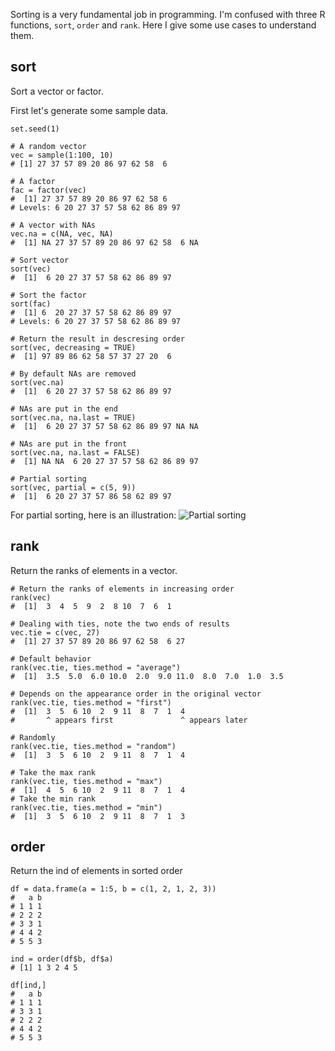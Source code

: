 <!--
.. title: Basic sorting in R: sort vs rank vs order
.. slug: r-order
.. author: Ce Gao
.. date: 2015-04-16 22:10 UTC
.. tags: R, tutorial, examples
.. category: 
.. link: 
.. description: 
.. type: text
-->

Sorting is a very fundamental job in programming. I'm confused with three R
functions, `sort`, `order` and `rank`. Here I give some use cases to understand 
them.

<!-- TEASER_END -->
## sort
Sort a vector or factor.

First let's generate some sample data.
```{r}
set.seed(1)

# A random vector
vec = sample(1:100, 10)
# [1] 27 37 57 89 20 86 97 62 58  6

# A factor
fac = factor(vec)
#  [1] 27 37 57 89 20 86 97 62 58 6 
# Levels: 6 20 27 37 57 58 62 86 89 97

# A vector with NAs
vec.na = c(NA, vec, NA)
#  [1] NA 27 37 57 89 20 86 97 62 58  6 NA
```

```{r}
# Sort vector
sort(vec)
#  [1]  6 20 27 37 57 58 62 86 89 97

# Sort the factor
sort(fac)
#  [1] 6  20 27 37 57 58 62 86 89 97
# Levels: 6 20 27 37 57 58 62 86 89 97

# Return the result in descresing order
sort(vec, decreasing = TRUE)
#  [1] 97 89 86 62 58 57 37 27 20  6

# By default NAs are removed
sort(vec.na)
#  [1]  6 20 27 37 57 58 62 86 89 97

# NAs are put in the end
sort(vec.na, na.last = TRUE)
#  [1]  6 20 27 37 57 58 62 86 89 97 NA NA

# NAs are put in the front
sort(vec.na, na.last = FALSE)
#  [1] NA NA  6 20 27 37 57 58 62 86 89 97

# Partial sorting
sort(vec, partial = c(5, 9))
#  [1]  6 20 27 37 57 86 58 62 89 97
```

For partial sorting, here is an illustration:
![Partial sorting]({filename}/images/sort_order_rank/r_partial_sort.png)

## rank
Return the ranks of elements in a vector.

```{r}
# Return the ranks of elements in increasing order
rank(vec)
#  [1]  3  4  5  9  2  8 10  7  6  1

# Dealing with ties, note the two ends of results
vec.tie = c(vec, 27)
#  [1] 27 37 57 89 20 86 97 62 58  6 27

# Default behavior
rank(vec.tie, ties.method = "average")
#  [1]  3.5  5.0  6.0 10.0  2.0  9.0 11.0  8.0  7.0  1.0  3.5

# Depends on the appearance order in the original vector
rank(vec.tie, ties.method = "first")
#  [1]  3  5  6 10  2  9 11  8  7  1  4
#       ^ appears first               ^ appears later

# Randomly
rank(vec.tie, ties.method = "random")
#  [1]  3  5  6 10  2  9 11  8  7  1  4

# Take the max rank
rank(vec.tie, ties.method = "max")
#  [1]  4  5  6 10  2  9 11  8  7  1  4
# Take the min rank
rank(vec.tie, ties.method = "min")
#  [1]  3  5  6 10  2  9 11  8  7  1  3
```

## order
Return the ind of elements in sorted order
```{r}
df = data.frame(a = 1:5, b = c(1, 2, 1, 2, 3))
#   a b
# 1 1 1
# 2 2 2
# 3 3 1
# 4 4 2
# 5 5 3

ind = order(df$b, df$a)
# [1] 1 3 2 4 5

df[ind,]
#   a b
# 1 1 1
# 3 3 1
# 2 2 2
# 4 4 2
# 5 5 3
```

